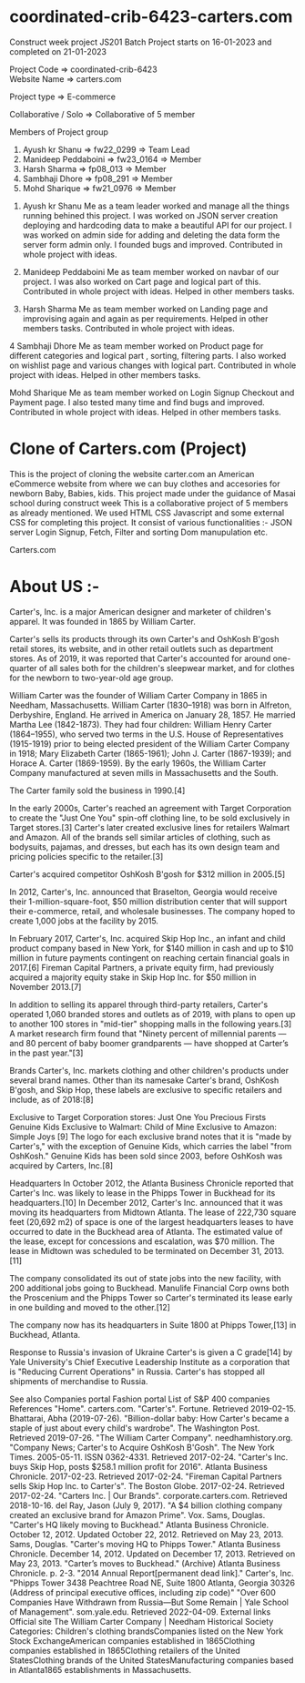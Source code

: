 # coordinated-crib-6423-carters.com
Construct week project 
JS201 Batch Project starts on 16-01-2023 and completed on 21-01-2023

Project Code => coordinated-crib-6423 <br>
Website Name => carters.com

Project type => E-commerce

Collaborative / Solo => Collaborative of 5 member

Members of Project group
1. Ayush kr Shanu          => fw22_0299  =>  Team Lead
2. Manideep Peddaboini     => fw23_0164  =>  Member
3. Harsh Sharma            => fp08_013   =>  Member
4. Sambhaji Dhore          => fp08_291   =>  Member
5. Mohd Sharique           => fw21_0976  =>  Member



<!--------------------------------------We are starting from here ------------------------------------------------------>
1. Ayush kr Shanu 
Me as a team leader worked and manage all the things running behined this project.
I was worked on JSON server creation deploying and hardcoding data to make a beautiful API for 
our project.
I was worked on admin side for adding and deleting the data form the server form admin only.
I founded bugs and improved.
Contributed in whole project with ideas.

2. Manideep Peddaboini
Me as team member worked on navbar of our project.
I was also worked on Cart page and logical part of this.
Contributed in whole project with ideas.
Helped in other members tasks.

3. Harsh Sharma
Me as team member worked on Landing page and improvising again and again as per requirements.
Helped in other members tasks.
Contributed in whole project with ideas.

4 Sambhaji Dhore
Me as team member worked on Product page for different categories and logical part , sorting, filtering parts.
I also worked on wishlist page and various changes with logical part.
Contributed in whole project with ideas.
Helped in other members tasks.

Mohd Sharique
Me as team member worked on Login Signup Checkout and Payment page.
I also tested many time and find bugs and improved.
Contributed in whole project with ideas.
Helped in other members tasks.



# Clone of Carters.com (Project)
This is the project of cloning the website carter.com an American eCommerce website from where we can buy clothes and accesories for newborn Baby, Babies, kids.
This project made under the guidance of Masai school during construct week 
This is a collaborative project of 5 members as already mentioned.
We used HTML CSS Javascript and some external CSS for completing this project.
It consist of various functionalities :-
JSON server
Login Signup,
Fetch,
Filter and sorting
Dom manupulation
etc.


Carters.com 

# About US :-

Carter's, Inc. is a major American designer and marketer of children's apparel. It was founded in 1865 by William Carter.

Carter's sells its products through its own Carter's and OshKosh B'gosh retail stores, its website, and in other retail outlets such as department stores. As of 2019, it was reported that Carter's accounted for around one-quarter of all sales both for the children's sleepwear market, and for clothes for the newborn to two-year-old age group.

William Carter was the founder of William Carter Company in 1865 in Needham, Massachusetts. William Carter (1830–1918) was born in Alfreton, Derbyshire, England. He arrived in America on January 28, 1857. He married Martha Lee (1842-1873). They had four children: William Henry Carter (1864–1955), who served two terms in the U.S. House of Representatives (1915-1919) prior to being elected president of the William Carter Company in 1918; Mary Elizabeth Carter (1865-1961); John J. Carter (1867-1939); and Horace A. Carter (1869-1959). By the early 1960s, the William Carter Company manufactured at seven mills in Massachusetts and the South.

The Carter family sold the business in 1990.[4]

In the early 2000s, Carter's reached an agreement with Target Corporation to create the "Just One You" spin-off clothing line, to be sold exclusively in Target stores.[3] Carter's later created exclusive lines for retailers Walmart and Amazon. All of the brands sell similar articles of clothing, such as bodysuits, pajamas, and dresses, but each has its own design team and pricing policies specific to the retailer.[3]

Carter's acquired competitor OshKosh B'gosh for $312 million in 2005.[5]

In 2012, Carter's, Inc. announced that Braselton, Georgia would receive their 1-million-square-foot, $50 million distribution center that will support their e-commerce, retail, and wholesale businesses. The company hoped to create 1,000 jobs at the facility by 2015.

In February 2017, Carter's, Inc. acquired Skip Hop Inc., an infant and child product company based in New York, for $140 million in cash and up to $10 million in future payments contingent on reaching certain financial goals in 2017.[6] Fireman Capital Partners, a private equity firm, had previously acquired a majority equity stake in Skip Hop Inc. for $50 million in November 2013.[7]

In addition to selling its apparel through third-party retailers, Carter's operated 1,060 branded stores and outlets as of 2019, with plans to open up to another 100 stores in "mid-tier" shopping malls in the following years.[3] A market research firm found that "Ninety percent of millennial parents — and 80 percent of baby boomer grandparents — have shopped at Carter’s in the past year."[3]

Brands
Carter's, Inc. markets clothing and other children's products under several brand names. Other than its namesake Carter's brand, OshKosh B'gosh, and Skip Hop, these labels are exclusive to specific retailers and include, as of 2018:[8]

Exclusive to Target Corporation stores:
Just One You
Precious Firsts
Genuine Kids
Exclusive to Walmart:
Child of Mine
Exclusive to Amazon:
Simple Joys [9]
The logo for each exclusive brand notes that it is "made by Carter's," with the exception of Genuine Kids, which carries the label "from OshKosh." Genuine Kids has been sold since 2003, before OshKosh was acquired by Carters, Inc.[8]

Headquarters
In October 2012, the Atlanta Business Chronicle reported that Carter's Inc. was likely to lease in the Phipps Tower in Buckhead for its headquarters.[10] In December 2012, Carter's Inc. announced that it was moving its headquarters from Midtown Atlanta. The lease of 222,730 square feet (20,692 m2) of space is one of the largest headquarters leases to have occurred to date in the Buckhead area of Atlanta. The estimated value of the lease, except for concessions and escalation, was $70 million. The lease in Midtown was scheduled to be terminated on December 31, 2013.[11]

The company consolidated its out of state jobs into the new facility, with 200 additional jobs going to Buckhead. Manulife Financial Corp owns both the Proscenium and the Phipps Tower so Carter's terminated its lease early in one building and moved to the other.[12]

The company now has its headquarters in Suite 1800 at Phipps Tower,[13] in Buckhead, Atlanta.

Response to Russia's invasion of Ukraine
Carter's is given a C grade[14] by Yale University's Chief Executive Leadership Institute as a corporation that is "Reducing Current Operations" in Russia. Carter's has stopped all shipments of merchandise to Russia.

See also
	Companies portal
	Fashion portal
List of S&P 400 companies
References
 "Home". carters.com.
 "Carter's". Fortune. Retrieved 2019-02-15.
 Bhattarai, Abha (2019-07-26). "Billion-dollar baby: How Carter's became a staple of just about every child's wardrobe". The Washington Post. Retrieved 2019-07-26.
 "The William Carter Company". needhamhistory.org.
 "Company News; Carter's to Acquire OshKosh B'Gosh". The New York Times. 2005-05-11. ISSN 0362-4331. Retrieved 2017-02-24.
 "Carter's Inc. buys Skip Hop, posts $258.1 million profit for 2016". Atlanta Business Chronicle. 2017-02-23. Retrieved 2017-02-24.
 "Fireman Capital Partners sells Skip Hop Inc. to Carter's". The Boston Globe. 2017-02-24. Retrieved 2017-02-24.
 "Carters Inc. | Our Brands". corporate.carters.com. Retrieved 2018-10-16.
 del Ray, Jason (July 9, 2017). "A $4 billion clothing company created an exclusive brand for Amazon Prime". Vox.
 Sams, Douglas. "Carter's HQ likely moving to Buckhead." Atlanta Business Chronicle. October 12, 2012. Updated October 22, 2012. Retrieved on May 23, 2013.
 Sams, Douglas. "Carter's moving HQ to Phipps Tower." Atlanta Business Chronicle. December 14, 2012. Updated on December 17, 2013. Retrieved on May 23, 2013.
 "Carter’s moves to Buckhead." (Archive) Atlanta Business Chronicle. p. 2-3.
 "2014 Annual Report[permanent dead link]." Carter's, Inc. "Phipps Tower 3438 Peachtree Road NE, Suite 1800 Atlanta, Georgia 30326 (Address of principal executive offices, including zip code)"
 "Over 600 Companies Have Withdrawn from Russia—But Some Remain | Yale School of Management". som.yale.edu. Retrieved 2022-04-09.
External links
Official site
The William Carter Company | Needham Historical Society
Categories: Children's clothing brandsCompanies listed on the New York Stock ExchangeAmerican companies established in 1865Clothing companies established in 1865Clothing retailers of the United StatesClothing brands of the United StatesManufacturing companies based in Atlanta1865 establishments in Massachusetts.